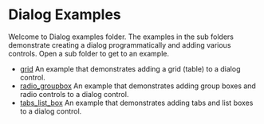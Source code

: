 # Dialog Examples

Welcome to Dialog examples folder.
The examples in the sub folders demonstrate creating a dialog programmatically and adding various controls.
Open a sub folder to get to an example.

- [grid](./grid) An example that demonstrates adding a grid (table) to a dialog control.
- [radio_groupbox](./radio_groupbox) An example that demonstrates adding group boxes and radio controls to a dialog control.
- [tabs_list_box](./tabs_list_box) An example that demonstrates adding tabs and list boxes to a dialog control.
